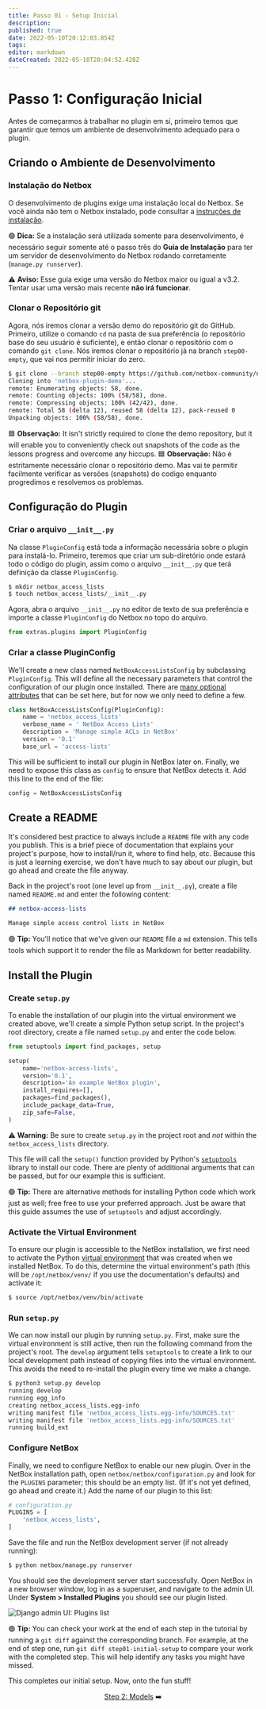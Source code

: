 ```yaml
---
title: Passo 01 - Setup Inicial
description: 
published: true
date: 2022-05-10T20:12:03.854Z
tags: 
editor: markdown
dateCreated: 2022-05-10T20:04:52.428Z
---
```


# Passo 1: Configuração Inicial 

Antes de começarmos à trabalhar no plugin em si, primeiro temos que garantir que temos um ambiente de desenvolvimento adequado para o plugin.

## Criando o Ambiente de Desenvolvimento

### Instalação do Netbox

O desenvolvimento de plugins exige uma instalação local do Netbox. Se você ainda não tem o Netbox instalado, pode consultar a [instruções de instalação](https://netbox.readthedocs.io/en/feature/installation/).

:green_circle: **Dica:** Se a instalação será utilizada somente para desenvolvimento, é necessário seguir somente até o passo três do **Guia de Instalação** para ter um servidor de desenvolvimento do Netbox rodando corretamente (`manage.py runserver`).

:warning: **Aviso:** Esse guia exige uma versão do Netbox maior ou igual a v3.2. Tentar usar uma versão mais recente **não irá funcionar**.

### Clonar o Repositório git

Agora, nós iremos clonar a versão demo do repositório git do GitHub. Primeiro, utilize o comando `cd` na pasta de sua preferência (o repositório base do seu usuário é suficiente), e então clonar o repositório com o comando `git clone`. Nós iremos clonar o repositório já na branch `step00-empty`, que vai nos permitir iniciar do zero. 

```bash
$ git clone --branch step00-empty https://github.com/netbox-community/netbox-plugin-demo
Cloning into 'netbox-plugin-demo'...
remote: Enumerating objects: 58, done.
remote: Counting objects: 100% (58/58), done.
remote: Compressing objects: 100% (42/42), done.
remote: Total 58 (delta 12), reused 58 (delta 12), pack-reused 0
Unpacking objects: 100% (58/58), done.
```

:blue_square: **Observação:** It isn't strictly required to clone the demo repository, but it will enable you to conveniently check out snapshots of the code as the lessons progress and overcome any hiccups.
:blue_square: **Observação:** Não é estritamente necessário clonar o repositório demo. Mas vai te permitir facilmente verificar as versões (snapshots) do codigo enquanto progredimos e resolvemos os problemas.

## Configuração do Plugin

### Criar o arquivo `__init__.py`

Na classe `PluginConfig` está toda a informação necessária sobre o plugin para instalá-lo. Primeiro, teremos que criar um sub-diretório onde estará todo o código do plugin, assim como o arquivo `__init__.py` que terá definição da classe `PluginConfig`.

```bash
$ mkdir netbox_access_lists
$ touch netbox_access_lists/__init__.py
```

Agora, abra o arquivo `__init__.py` no editor de texto de sua preferência e importe a classe `PluginConfig` do Netbox no topo do arquivo.

```python
from extras.plugins import PluginConfig
```

### Criar a classe PluginConfig

We'll create a new class named `NetBoxAccessListsConfig` by subclassing `PluginConfig`. This will define all the necessary parameters that control the configuration of our plugin once installed. There are [many optional attributes](https://netbox.readthedocs.io/en/feature/plugins/development/#pluginconfig-attributes) that can be set here, but for now we only need to define a few.

```python
class NetBoxAccessListsConfig(PluginConfig):
    name = 'netbox_access_lists'
    verbose_name = ' NetBox Access Lists'
    description = 'Manage simple ACLs in NetBox'
    version = '0.1'
    base_url = 'access-lists'
```

This will be sufficient to install our plugin in NetBox later on. Finally, we need to expose this class as `config` to ensure that NetBox detects it. Add this line to the end of the file:

```python
config = NetBoxAccessListsConfig
```

## Create a README

It's considered best practice to always include a `README` file with any code you publish. This is a brief piece of documentation that explains your project's purpose, how to install/run it, where to find help, etc. Because this is just a learning exercise, we don't have much to say about our plugin, but go ahead and create the file anyway.

Back in the project's root (one level up from `__init__.py`), create a file named `README.md` and enter the following content:

```markdown
## netbox-access-lists

Manage simple access control lists in NetBox
```

:green_circle: **Tip:** You'll notice that we've given our `README` file a `md` extension. This tells tools which support it to render the file as Markdown for better readability.

## Install the Plugin

### Create `setup.py`

To enable the installation of our plugin into the virtual environment we created above, we'll create a simple Python setup script. In the project's root directory, create a file named `setup.py` and enter the code below.

```python
from setuptools import find_packages, setup

setup(
    name='netbox-access-lists',
    version='0.1',
    description='An example NetBox plugin',
    install_requires=[],
    packages=find_packages(),
    include_package_data=True,
    zip_safe=False,
)
```

:warning: **Warning:** Be sure to create `setup.py` in the project root and _not_ within the `netbox_access_lists` directory.

This file will call the `setup()` function provided by Python's [`setuptools`](https://packaging.python.org/en/latest/guides/distributing-packages-using-setuptools/) library to install our code. There are plenty of additional arguments that can be passed, but for our example this is sufficient.

:green_circle: **Tip:** There are alternative methods for installing Python code which work just as well; free free to use your preferred approach. Just be aware that this guide assumes the use of `setuptools` and adjust accordingly.

### Activate the Virtual Environment

To ensure our plugin is accessible to the NetBox installation, we first need to activate the Python [virtual environment](https://docs.python.org/3/library/venv.html) that was created when we installed NetBox. To do this, determine the virtual environment's path (this will be `/opt/netbox/venv/` if you use the documentation's defaults) and activate it:

```bash
$ source /opt/netbox/venv/bin/activate
```

### Run `setup.py`

We can now install our plugin by running `setup.py`. First, make sure the virtual environment is still active, then run the following command from the project's root. The `develop` argument tells `setuptools` to create a link to our local development path instead of copying files into the virtual environment. This avoids the need to re-install the plugin every time we make a change.

```bash
$ python3 setup.py develop
running develop
running egg_info
creating netbox_access_lists.egg-info
writing manifest file 'netbox_access_lists.egg-info/SOURCES.txt'
writing manifest file 'netbox_access_lists.egg-info/SOURCES.txt'
running build_ext
```

### Configure NetBox

Finally, we need to configure NetBox to enable our new plugin. Over in the NetBox installation path, open `netbox/netbox/configuration.py` and look for the `PLUGINS` parameter; this should be an empty list. (If it's not yet defined, go ahead and create it.) Add the name of our plugin to this list:

```python
# configuration.py
PLUGINS = [
    'netbox_access_lists',
]
```

Save the file and run the NetBox development server (if not already running):

```bash
$ python netbox/manage.py runserver
```

You should see the development server start successfully. Open NetBox in a new browser window, log in as a superuser, and navigate to the admin UI. Under **System > Installed Plugins** you should see our plugin listed.

![Django admin UI: Plugins list](/images/step01-django-admin-plugins.png)

:green_circle: **Tip:** You can check your work at the end of each step in the tutorial by running a `git diff` against the corresponding branch. For example, at the end of step one, run `git diff step01-initial-setup` to compare your work with the completed step. This will help identify any tasks you might have missed.

This completes our initial setup. Now, onto the fun stuff!

<div align="center">

[Step 2: Models](/tutorial/step02-models.md) :arrow_right:

</div>
